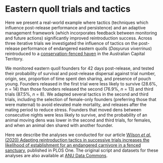 # **Eastern quoll trials and tactics**

Here we present a real-world example where tactics (techniques which influence post-release performance and persistence) and an adaptive management framework (which incorporates feedback between monitoring and future actions) significantly improved reintroduction success. Across three iterative trials we investigated the influence of tactics on the post-release performance of endangered eastern quolls (*Dasyurus viverrinus*) reintroduced to a [conservation-fenced haven](https://www.mulligansflat.org.au/) in the Australian Capital Territory.

We monitored eastern quoll founders for 42 days post-release, and tested their probability of survival and post-release dispersal against trial number, origin, sex, proportion of time spent den sharing, and presence of pouch young. Founders released in the first trial were less likely to survive (28.6%, *n* = 14) than those founders released the second (76.9%, *n* = 13) and third trials (87.5%, *n* = 8). We adapted several tactics in the second and third trials, including the selection of female-only founders (preferring those that were maternal) to avoid elevated male mortality, and releases after the mating period to reduce stress. Founders that moved dens between consecutive nights were less likely to survive, and the probability of an animal moving dens was lower in the second and third trials, for females, and when an animal den shared with another founder.

Here we describe the analyses we conducted for our article [Wilson *et al.* (2020) Adapting reintroduction tactics in successive trials increases the likelihood of establishment for an endangered carnivore in a fenced sanctuary](https://doi.org/10.1371/journal.pone.0234455), published in PLOS One. The original script and datasets for these analyses are also available at [ANU Data Commons](https://datacommons.anu.edu.au/DataCommons/rest/display/anudc:6063).
